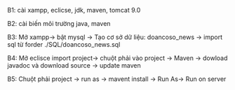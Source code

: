 B1: cài xampp, eclicse, jdk, maven, tomcat 9.0

B2: cài biến môi trường java, maven

B3: Mở xampp-> bật mysql -> Tạo cơ sở dữ liệu: doancoso_news -> import sql từ forder ./SQL/doancoso_news.sql

B4: Mở eclisce import project-> chuột phải vào project -> Maven -> dowload javadoc và download source -> update maven 

B5: Chuột phải project -> run as  -> mavent install -> Run As-> Run on server